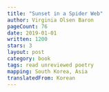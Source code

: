 ```yaml
---
title: "Sunset in a Spider Web"
author: Virginia Olsen Baron
pageCount: 76
date: 2019-01-01
written: 1200
stars: 3
layout: post
category: book
tags: read unreviewed poetry
mapping: South Korea, Asia
translatedFrom: Korean
---
```

